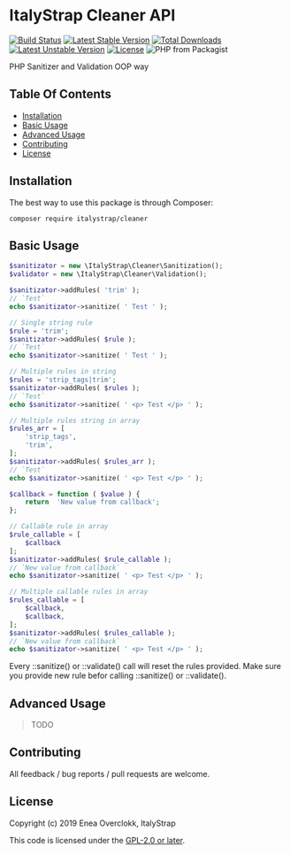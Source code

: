 # ItalyStrap Cleaner API

[![Build Status](https://travis-ci.org/ItalyStrap/cleaner.svg?branch=master)](https://travis-ci.org/ItalyStrap/cleaner)
[![Latest Stable Version](https://img.shields.io/packagist/v/italystrap/cleaner.svg)](https://packagist.org/packages/italystrap/cleaner)
[![Total Downloads](https://img.shields.io/packagist/dt/italystrap/cleaner.svg)](https://packagist.org/packages/italystrap/cleaner)
[![Latest Unstable Version](https://img.shields.io/packagist/vpre/italystrap/cleaner.svg)](https://packagist.org/packages/italystrap/cleaner)
[![License](https://img.shields.io/packagist/l/italystrap/cleaner.svg)](https://packagist.org/packages/italystrap/cleaner)
![PHP from Packagist](https://img.shields.io/packagist/php-v/italystrap/cleaner)

PHP Sanitizer and Validation OOP way

## Table Of Contents

* [Installation](#installation)
* [Basic Usage](#basic-usage)
* [Advanced Usage](#advanced-usage)
* [Contributing](#contributing)
* [License](#license)

## Installation

The best way to use this package is through Composer:

```CMD
composer require italystrap/cleaner
```

## Basic Usage

```php
$sanitizator = new \ItalyStrap\Cleaner\Sanitization();
$validator = new \ItalyStrap\Cleaner\Validation();

$sanitizator->addRules( 'trim' );
// `Test`
echo $sanitizator->sanitize( ' Test ' );

// Single string rule
$rule = 'trim';
$sanitizator->addRules( $rule );
// `Test`
echo $sanitizator->sanitize( ' Test ' );

// Multiple rules in string
$rules = 'strip_tags|trim';
$sanitizator->addRules( $rules );
// `Test`
echo $sanitizator->sanitize( ' <p> Test </p> ' );

// Multiple rules string in array
$rules_arr = [
	'strip_tags',
	'trim',
];
$sanitizator->addRules( $rules_arr );
// `Test`
echo $sanitizator->sanitize( ' <p> Test </p> ' );

$callback = function ( $value ) {
	return  'New value from callback';
};

// Callable rule in array
$rule_callable = [
	$callback
];
$sanitizator->addRules( $rule_callable );
// `New value from callback`
echo $sanitizator->sanitize( ' <p> Test </p> ' );

// Multiple callable rules in array
$rules_callable = [
	$callback,
	$callback,
];
$sanitizator->addRules( $rules_callable );
// `New value from callback`
echo $sanitizator->sanitize( ' <p> Test </p> ' );
```
Every ::sanitize() or ::validate() call will reset the rules provided.
Make sure you provide new rule befor calling ::sanitize() or ::validate().

## Advanced Usage

> TODO

## Contributing

All feedback / bug reports / pull requests are welcome.

## License

Copyright (c) 2019 Enea Overclokk, ItalyStrap

This code is licensed under the [GPL-2.0 or later](https://www.gnu.org/licenses/old-licenses/gpl-2.0.html).